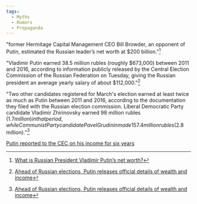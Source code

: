 ```yaml
---
tags:
  - Myths
  - Rumors
  - Propaganda
---
```


"former Hermitage Capital Management CEO Bill Browder, an opponent of Putin, estimated the Russian leader’s net worth at $200 billion."[^1]

"Vladimir Putin earned 38.5 million rubles (roughly $673,000) between 2011 and 2016, according to information publicly released by the Central Election Commission of the Russian Federation on Tuesday, giving the Russian president an average yearly salary of about $112,000."[^2]

"Two other candidates registered for March's election earned at least twice as much as Putin between 2011 and 2016, according to the documentation they filed with the Russian election commission. Liberal Democratic Party candidate Vladimir Zhirinovsky earned 98 million rubles ($1.7 million) in that period, while Communist Party candidate Pavel Grudinin made 157.4 million rubles ($2.8 million)."[^3]


[Putin reported to the CEC on his income for six years ](https://www.rbc.ru/politics/06/02/2018/5a79f2e69a794740ec67881b)



[^1]: [What is Russian President Vladimir Putin’s net worth?](https://www.foxbusiness.com/features/what-is-russian-president-vladimir-putins-net-worth)
[^2]: [Ahead of Russian elections, Putin releases official details of wealth and income](https://www.washingtonpost.com/news/worldviews/wp/2018/02/07/ahead-of-russian-elections-putin-releases-official-details-of-wealth-and-income/)
[^3]: [Ahead of Russian elections, Putin releases official details of wealth and income](https://www.washingtonpost.com/news/worldviews/wp/2018/02/07/ahead-of-russian-elections-putin-releases-official-details-of-wealth-and-income/)
